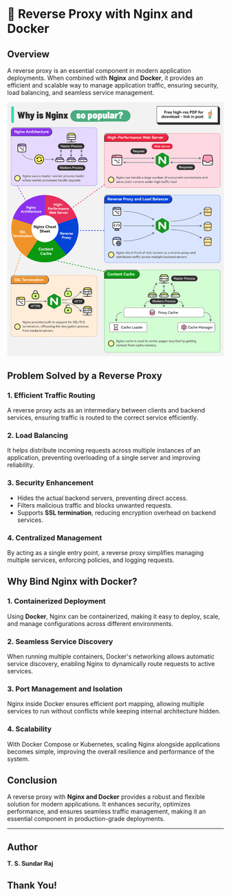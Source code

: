 # 🚀 **Reverse Proxy with Nginx and Docker**

## Overview
A reverse proxy is an essential component in modern application deployments. When combined with **Nginx** and **Docker**, it provides an efficient and scalable way to manage application traffic, ensuring security, load balancing, and seamless service management.


![banner](/images/nginx.gif)

## Problem Solved by a Reverse Proxy
### 1. **Efficient Traffic Routing**
A reverse proxy acts as an intermediary between clients and backend services, ensuring traffic is routed to the correct service efficiently.

### 2. **Load Balancing**
It helps distribute incoming requests across multiple instances of an application, preventing overloading of a single server and improving reliability.

### 3. **Security Enhancement**
- Hides the actual backend servers, preventing direct access.
- Filters malicious traffic and blocks unwanted requests.
- Supports **SSL termination**, reducing encryption overhead on backend services.

### 4. **Centralized Management**
By acting as a single entry point, a reverse proxy simplifies managing multiple services, enforcing policies, and logging requests.

## Why Bind Nginx with Docker?
### 1. **Containerized Deployment**
Using **Docker**, Nginx can be containerized, making it easy to deploy, scale, and manage configurations across different environments.

### 2. **Seamless Service Discovery**
When running multiple containers, Docker's networking allows automatic service discovery, enabling Nginx to dynamically route requests to active services.

### 3. **Port Management and Isolation**
Nginx inside Docker ensures efficient port mapping, allowing multiple services to run without conflicts while keeping internal architecture hidden.

### 4. **Scalability**
With Docker Compose or Kubernetes, scaling Nginx alongside applications becomes simple, improving the overall resilience and performance of the system.

## Conclusion
A reverse proxy with **Nginx and Docker** provides a robust and flexible solution for modern applications. It enhances security, optimizes performance, and ensures seamless traffic management, making it an essential component in production-grade deployments.

---

## Author
**T. S. Sundar Raj**

## Thank You!


